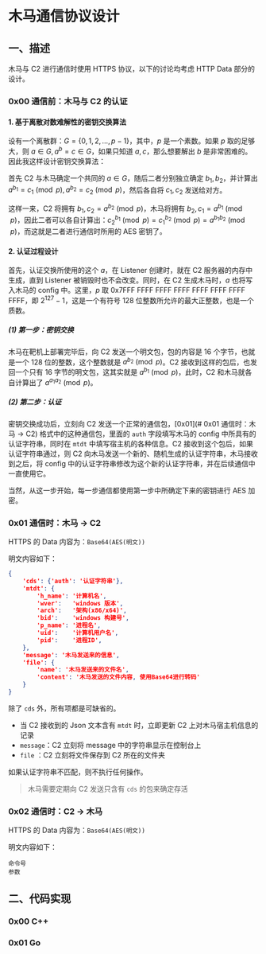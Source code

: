 # 木马通信协议设计

## 一、描述

木马与 C2 进行通信时使用 HTTPS 协议，以下的讨论均考虑 HTTP Data 部分的设计。

### 0x00 通信前：木马与 C2 的认证

#### 1. 基于离散对数难解性的密钥交换算法

设有一个离散群：$G=\{0,1,2,\dots,p-1\}$，其中，$p$ 是一个素数。如果 $p$ 取的足够大，则 $a\in G,a^b=c\in G$，如果只知道 $a,c$，那么想要解出 $b$ 是非常困难的。因此我这样设计密钥交换算法：

首先 C2 与木马确定一个共同的 $a\in G$，随后二者分别独立确定 $b_1,b_2$，并计算出 $a^{b_1}=c_1\pmod p,a^{b_2}=c_2\pmod p$，然后各自将 $c_1,c_2$ 发送给对方。

这样一来，C2 将拥有 $b_1,c_2=a^{b_2}\pmod p$，木马将拥有 $b_2,c_1=a^{b_1}\pmod p$，因此二者可以各自计算出：$c_2^{b_1}\pmod p=c_1^{b_2}\pmod p=a^{b_1b_2}\pmod p$，而这就是二者进行通信时所用的 AES 密钥了。

#### 2. 认证过程设计

首先，认证交换所使用的这个 $a$，在 Listener 创建时，就在 C2 服务器的内存中生成，直到 Listener 被销毁时也不会改变。同时，在 C2 生成木马时，$a$ 也将写入木马的 config 中。这里，$p$ 取 0x7FFF FFFF FFFF FFFF FFFF FFFF FFFF FFFF，即 $2^{127}-1$，这是一个有符号 128 位整数所允许的最大正整数，也是一个质数。

##### (1) 第一步：密钥交换

木马在靶机上部署完毕后，向 C2 发送一个明文包，包的内容是 16 个字节，也就是一个 128 位的整数，这个整数就是 $a^{b_2}\pmod p$。C2 接收到这样的包后，也发回一个只有 16 字节的明文包，这其实就是 $a^{b_1}\pmod p$，此时，C2 和木马就各自计算出了 $a^{a_1a_2}\pmod p$。

##### (2) 第二步：认证

密钥交换成功后，立刻向 C2 发送一个正常的通信包，[0x01](# 0x01 通信时：木马 → C2) 格式中的这种通信包，里面的 `auth` 字段填写木马的 config 中所具有的认证字符串，同时在 `mtdt` 中填写宿主机的各种信息。C2 接收到这个包后，如果认证字符串通过，则 C2 向木马发送一个新的、随机生成的认证字符串，木马接收到之后，将 config 中的认证字符串修改为这个新的认证字符串，并在后续通信中一直使用它。

当然，从这一步开始，每一步通信都使用第一步中所确定下来的密钥进行 AES 加密。



### 0x01 通信时：木马 → C2

HTTPS 的 Data 内容为：`Base64(AES(明文))` 


明文内容如下：

```json
{
    'cds': {'auth': '认证字符串'},
    'mtdt': {
        'h_name': '计算机名',
        'wver':   'windows 版本',
        'arch':   '架构(x86/x64)',
        'bid':    'windows 构建号',
        'p_name': '进程名',
        'uid':    '计算机用户名',
        'pid':    '进程ID',
    },
    'message': '木马发送来的信息',
    'file': {
        'name': '木马发送来的文件名',
        'content': '木马发送的文件内容, 使用Base64进行转码'
    }
}
```

除了 `cds` 外，所有项都是可缺省的。

- 当 C2 接收到的 Json 文本含有 `mtdt` 时，立即更新 C2 上对木马宿主机信息的记录
- `message`：C2 立刻将 message 中的字符串显示在控制台上
-  `file` ：C2 立刻将文件保存到 C2 所在的文件夹

如果认证字符串不匹配，则不执行任何操作。

> 木马需要定期向 C2 发送只含有 `cds` 的包来确定存活



### 0x02 通信时：C2 → 木马

HTTPS 的 Data 内容为：`Base64(AES(明文))`

明文内容如下：

```
命令号
参数
```



## 二、代码实现

### 0x00 C++

### 0x01 Go

